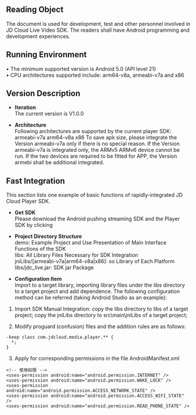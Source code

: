 ## Reading Object
The document is used for development, test and other personnel involved in JD Cloud Live Video SDK. The readers shall have Android programming and development experiences.  

## Running Environment
•	The minimum supported version is Android 5.0 (API level 21)  
•	CPU architectures supported include: arm64-v8a, armeabi-v7a and x86

## Version Description
* **Iteration**  
The current version is V1.0.0  

* **Architecture**  
Following architectures are supported by the current player SDK:
armeabi-v7a
arm64-v8a
x86
To save apk size, please integrate the Version armeabi-v7a only if there is no special reason.
If the Version armeabi-v7a is integrated only, the ARMv5 ARMv6 device cannot be run. If the two devices are required to be fitted for APP, the Version armebi shall be additional integrated. 

## Fast Integration
This section lists one example of basic functions of rapidly-integrated JD Cloud Player SDK.

* **Get SDK**  
Please download the Android pushing streaming SDK and the Player SDK by clicking <a href="https://sdk-publish.oss.cn-north-1.jcloudcs.com/sdk/jdcloud_streamer_android.zip"></a><br/>  

* **Project Directory Structure**  
demo: Example Project and Use Presentation of Main Interface Functions of the SDK    
libs: All Library Files Necessary for SDK Integration    
jniLibs/[armeabi-v7a|arm64-v8a|x86]: so Library of Each Platform    
libs/jdc_live.jar: SDK jar Package    

* **Configuration Item**    
Import to a target library, importing library files under the libs directory to a target project and add dependence.
The following configuration method can be referred (taking Android Studio as an example):  
1) Import SDK
Manual Integration:
copy the libs directory to libs of a target project;
copy the jniLibs directory to src\main\jniLibs of a target project;

2) Modify proguard (confusion) files and the addition rules are as follows:
```
-keep class com.jdcloud.media.player.** {
  *;
}
```

3) Apply for corresponding permissions in the file AndroidManifest.xml
```
<!-- 使用权限 -->
<uses-permission android:name="android.permission.INTERNET" />
<uses-permission android:name="android.permission.WAKE_LOCK" />
<uses-permission android:name="android.permission.ACCESS_NETWORK_STATE" />
<uses-permission android:name="android.permission.ACCESS_WIFI_STATE" />
<uses-permission android:name="android.permission.READ_PHONE_STATE" />
```
